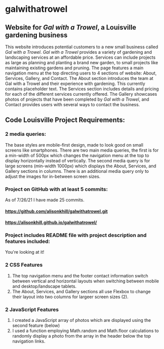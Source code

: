 # galwithatrowel
## Website for *Gal with a Trowel*, a Louisville gardening business

This website introduces potential customers to a new small business called *Gal with a Trowel*. *Gal with a Trowel* provides a variety of gardening and landscaping services at an affordable price. Services can include projects as large as planning and planting a brand new garden, to small projects like maintaining existing gardens and pruning. The page features a main navigation menu at the top directing users to 4 sections of website: About, Services, Gallery, and Contact. The About section introduces the team at Gal with a Trowel and their experience with gardening. This currently contains placeholder text. The Services section includes details and pricing for each of the different services currently offered. The Gallery showcases photos of projects that have been completed by *Gal with a Trowel*, and Contact provides users with several ways to contact the business.

## Code Louisville Project Requirements:

### 2 media queries:
The base styles are mobile-first design, made to look good on small screens like smartphones. There are two main media queries, the first is for a min-width of 500px which changes the navigation menu at the top to display horizontally instead of vertically. The second media query is for large screens (min-width 1000px) which displays the About, Services, and Gallery sections in columns. There is an additional media query only to adjust the images for in-between screen sizes.

### Project on GitHub with at least 5 commits:
As of 7/26/21 I have made 25 commits.
#### https://github.com/alisonkhill/galwithatrowel.git
#### https://alisonkhill.github.io/galwithatrowel/

### Project includes README file with project description and features included:
You're looking at it!

### 2 CSS Features
1. The top navigation menu and the footer contact information switch between vertical and horizontal layouts when switching between mobile and desktop/landscape tablets. 
2. The About, Services, and Gallery sections all use Flexbox to change their layout into two columns for largeer screen sizes (2).

### 2 JavaScript Features
1. I created a JavaScript array of photos which are displayed using the second feature (below)
2. I used a function employing Math.random and Math.floor calculations to randomly display a photo from the array in the header below the top navigation links.
